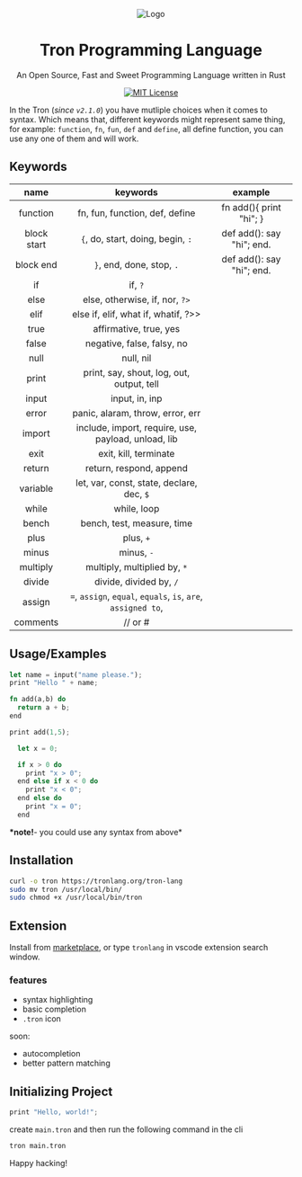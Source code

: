 <div align="center">

![Logo](https://tronlang.org/tron.svg)

</div>

<div align="center">

# Tron Programming Language

An Open Source, Fast and Sweet Programming Language written in Rust

[![MIT License](https://img.shields.io/badge/License-MIT-green.svg)](https://choosealicense.com/licenses/mit/)

</div>

In the Tron (_since `v2.1.0`_) you have mutliple choices when it comes to syntax. Which means that, different keywords might represent same thing, for example: `function`, `fn`, `fun`, `def` and `define`, all define function, you can use any one of them and will work.

## Keywords

|    name     |                           keywords                            |          example          |
| :---------: | :-----------------------------------------------------------: | :-----------------------: |
|  function   |                fn, fun, function, def, define                 |  fn add(){ print "hi"; }  |
| block start |               `{`, do, start, doing, begin, `:`               | def add(): say "hi"; end. |
|  block end  |                   `}`, end, done, stop, `.`                   | def add(): say "hi"; end. |
|     if      |                            if, `?`                            |                           |
|    else     |                else, otherwise, if, nor, `?>`                 |                           |
|    elif     |              else if, elif, what if, whatif, ?>>              |                           |
|    true     |                    affirmative, true, yes                     |                           |
|    false    |                  negative, false, falsy, no                   |                           |
|    null     |                           null, nil                           |                           |
|    print    |           print, say, shout, log, out, output, tell           |                           |
|    input    |                        input, in, inp                         |                           |
|    error    |               panic, alaram, throw, error, err                |                           |
|   import    |      include, import, require, use, payload, unload, lib      |                           |
|    exit     |                     exit, kill, terminate                     |                           |
|   return    |                    return, respond, append                    |                           |
|  variable   |           let, var, const, state, declare, dec, `$`           |                           |
|    while    |                          while, loop                          |                           |
|    bench    |                  bench, test, measure, time                   |                           |
|    plus     |                           plus, `+`                           |                           |
|    minus    |                          minus, `-`                           |                           |
|  multiply   |                 multiply, multiplied by, `*`                  |                           |
|   divide    |                    divide, divided by, `/`                    |                           |
|   assign    | `=`, `assign`, `equal`, `equals`, `is`, `are`, `assigned to`, |                           |
|  comments   |                            // or #                            |                           |

## Usage/Examples

```rust
let name = input("name please.");
print "Hello " + name;
```

```rust
fn add(a,b) do
  return a + b;
end

print add(1,5);
```

```rs
  let x = 0;

  if x > 0 do
    print "x > 0";
  end else if x < 0 do
    print "x < 0";
  end else do
    print "x = 0";
  end
```

**\*note!**- you could use any syntax from above\*

## Installation

```bash
curl -o tron https://tronlang.org/tron-lang
sudo mv tron /usr/local/bin/
sudo chmod +x /usr/local/bin/tron
```

## Extension

Install from [marketplace](https://marketplace.visualstudio.com/items?itemName=TronLang.tron-lang), or type `tronlang` in vscode extension search window.

### features

- syntax highlighting
- basic completion
- `.tron` icon

soon:

- autocompletion
- better pattern matching

## Initializing Project

```rs
print "Hello, world!";
```

create `main.tron` and then run the following command in the cli

```bash
tron main.tron
```

Happy hacking!
